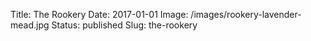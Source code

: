 Title: The Rookery
Date: 2017-01-01
Image: /images/rookery-lavender-mead.jpg
Status: published
Slug: the-rookery
